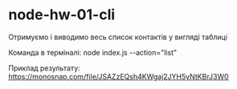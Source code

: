 # node-hw-01-cli

Отримуємо і виводимо весь список контактів у вигляді таблиці

Команда в терміналі: node index.js --action="list"

Приклад результату: https://monosnap.com/file/JSAZzEQsh4KWgaj2JYH5yNtKBrJ3W0
